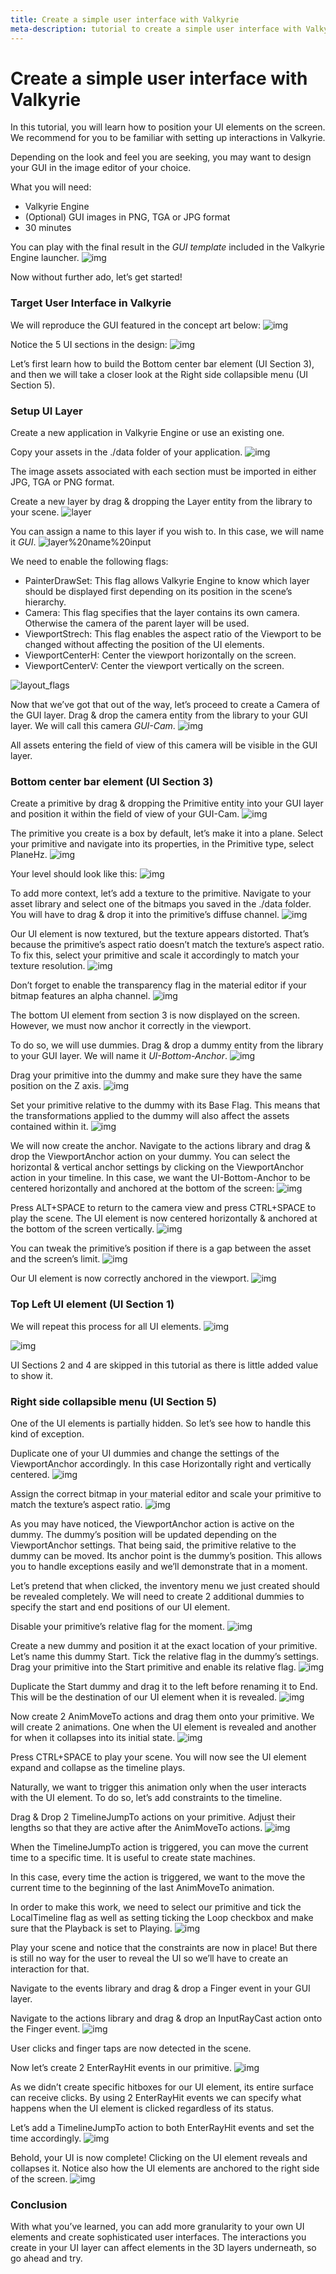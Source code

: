 ```yaml
---
title: Create a simple user interface with Valkyrie
meta-description: tutorial to create a simple user interface with Valkyrie
---
```

# Create a simple user interface with Valkyrie

In this tutorial, you will learn how to position your UI elements on the screen.  
We recommend for you to be familiar with setting up interactions in Valkyrie.  

Depending on the look and feel you are seeking, you may want to design your GUI in the image editor of your choice.

What you will need:

- Valkyrie Engine
- (Optional) GUI images in PNG, TGA or JPG format
- 30 minutes

You can play with the final result in the *GUI template* included in the Valkyrie Engine launcher.
![img](https://aws1.discourse-cdn.com/standard11/uploads/talansoft/optimized/1X/426e650b3a9f6dca492a2c14a89dc0100d5e447b_2_471x375.jpeg)

Now without further ado, let’s get started!

### Target User Interface in Valkyrie

We will reproduce the GUI featured in the concept art below:
![img](https://aws1.discourse-cdn.com/standard11/uploads/talansoft/optimized/1X/a5a203684516734474cf12e1627d78c14364c17e_2_690x388.jpeg)

Notice the 5 UI sections in the design:
![img](https://aws1.discourse-cdn.com/standard11/uploads/talansoft/optimized/1X/1f0edfbb4c1f70d99300cf28a3f8ba1e40036105_2_690x388.jpeg)

Let’s first learn how to build the Bottom center bar element (UI Section 3), and then we will take a closer look at the Right side collapsible menu (UI Section 5).

### Setup UI Layer

Create a new application in Valkyrie Engine or use an existing one.

Copy your assets in the ./data folder of your application.
![img](https://aws1.discourse-cdn.com/standard11/uploads/talansoft/original/1X/d22410687cdd9140f484b35ae31a22aeb64887dc.png)

The image assets associated with each section must be imported in either JPG, TGA or PNG format.

Create a new layer by drag & dropping the Layer entity from the library to your scene.
![layer](https://aws1.discourse-cdn.com/standard11/uploads/talansoft/optimized/1X/339e2c02128c77e8efa1b5bbb320303b4a9b6e15_2_690x309.gif)

You can assign a name to this layer if you wish to. In this case, we will name it *GUI*.
![layer%20name%20input](https://aws1.discourse-cdn.com/standard11/uploads/talansoft/optimized/1X/928d810cb641769832d15fdf76006b0c4239679b_2_480x375.gif)

We need to enable the following flags:
- PainterDrawSet: This flag allows Valkyrie Engine to know which layer should be displayed first depending on its position in the scene’s hierarchy.
- Camera: This flag specifies that the layer contains its own camera. Otherwise the camera of the parent layer will be used.
- ViewportStrech: This flag enables the aspect ratio of the Viewport to be changed without affecting the position of the UI elements.
- ViewportCenterH: Center the viewport horizontally on the screen.
- ViewportCenterV: Center the viewport vertically on the screen.

![layout_flags](https://aws1.discourse-cdn.com/standard11/uploads/talansoft/optimized/1X/7b59caeea730738ef7a0ae3994ef4d6469895da7_2_641x500.gif)

Now that we’ve got that out of the way, let’s proceed to create a Camera of the GUI layer.
Drag & drop the camera entity from the library to your GUI layer. We will call this camera *GUI-Cam*.
![img](https://aws1.discourse-cdn.com/standard11/uploads/talansoft/optimized/1X/fba57ef017155a9c83221200d6956eb5dc1f2e80_2_690x371.gif)

All assets entering the field of view of this camera will be visible in the GUI layer.

### Bottom center bar element (UI Section 3)

Create a primitive by drag & dropping the Primitive entity into your GUI layer and position it within the field of view of your GUI-Cam.
![img](https://aws1.discourse-cdn.com/standard11/uploads/talansoft/optimized/1X/304dfba6e972549d820a21d1f6e6ef4e2579482a_2_690x371.gif)

The primitive you create is a box by default, let’s make it into a plane.
Select your primitive and navigate into its properties, in the Primitive type, select PlaneHz.
![img](https://aws1.discourse-cdn.com/standard11/uploads/talansoft/optimized/1X/52882d431eec06d22955baf3a272b4e1934bf0e8_2_690x371.gif)

Your level should look like this:
![img](https://aws1.discourse-cdn.com/standard11/uploads/talansoft/optimized/1X/fdc5e04ad24e560be593c1b43bd84bd807a7d242_2_690x377.png)

To add more context, let’s add a texture to the primitive. Navigate to your asset library and select one of the bitmaps you saved in the ./data folder. You will have to drag & drop it into the primitive’s diffuse channel.
![img](https://aws1.discourse-cdn.com/standard11/uploads/talansoft/optimized/1X/c325d6a043c8bf9478b3a01caa540454702f77c0_2_690x371.gif)

Our UI element is now textured, but the texture appears distorted. That’s because the primitive’s aspect ratio doesn’t match the texture’s aspect ratio. To fix this, select your primitive and scale it accordingly to match your texture resolution.
![img](https://aws1.discourse-cdn.com/standard11/uploads/talansoft/optimized/1X/2f6b25da1cf3de1d733e70a6e607b274d26e8f46_2_690x371.gif)

Don’t forget to enable the transparency flag in the material editor if your bitmap features an alpha channel.
![img](https://aws1.discourse-cdn.com/standard11/uploads/talansoft/optimized/1X/5dea020378c0338d481fca46c139266cd5ec529c_2_690x371.gif)

The bottom UI element from section 3 is now displayed on the screen.
However, we must now anchor it correctly in the viewport.

To do so, we will use dummies.
Drag & drop a dummy entity from the library to your GUI layer. We will name it *UI-Bottom-Anchor*.
![img](https://aws1.discourse-cdn.com/standard11/uploads/talansoft/optimized/1X/a0a7eee2c18ef5e106ed4cff2b5baf72ac59872d_2_690x371.gif)

Drag your primitive into the dummy and make sure they have the same position on the Z axis.
![img](https://aws1.discourse-cdn.com/standard11/uploads/talansoft/optimized/1X/8d1c723d2d1e720f08ee9e9f845cfa36f9dc2878_2_690x371.gif)

Set your primitive relative to the dummy with its Base Flag. This means that the transformations applied to the dummy will also affect the assets contained within it.
![img](https://aws1.discourse-cdn.com/standard11/uploads/talansoft/optimized/1X/8e3f20b049a4478fad1b5f2c8265eac15cf8431f_2_690x371.gif)

We will now create the anchor. Navigate to the actions library and drag & drop the ViewportAnchor action on your dummy.
You can select the horizontal & vertical anchor settings by clicking on the ViewportAnchor action in your timeline.
In this case, we want the UI-Bottom-Anchor to be centered horizontally and anchored at the bottom of the screen:
![img](https://aws1.discourse-cdn.com/standard11/uploads/talansoft/optimized/1X/a0c00b28cb3ef3ded64395d0fc8541eee0175192_2_690x371.gif)

Press ALT+SPACE to return to the camera view and press CTRL+SPACE to play the scene.
The UI element is now centered horizontally & anchored at the bottom of the screen vertically.
![img](https://aws1.discourse-cdn.com/standard11/uploads/talansoft/optimized/1X/4be8311b2326dcb5b7cc1059fa842639471509b8_2_690x371.gif)

You can tweak the primitive’s position if there is a gap between the asset and the screen’s limit.
![img](https://aws1.discourse-cdn.com/standard11/uploads/talansoft/optimized/1X/f303c85bd5be9efc4be0bef8fbe848eb4321bfca_2_690x371.gif)

Our UI element is now correctly anchored in the viewport.
![img](https://aws1.discourse-cdn.com/standard11/uploads/talansoft/optimized/1X/20163ba350d1819e883230a8da9f9dd4362621c1_2_690x377.png)

### Top Left UI element (UI Section 1)

We will repeat this process for all UI elements.
![img](https://aws1.discourse-cdn.com/standard11/uploads/talansoft/optimized/1X/bd809e8c63d68b3d75ab61d61e153d39f8989813_2_690x371.gif)

![img](https://aws1.discourse-cdn.com/standard11/uploads/talansoft/optimized/1X/fb497c1319c38d633dfc3fdafc48334c770bde45_2_690x371.gif)

UI Sections 2 and 4 are skipped in this tutorial as there is little added value to show it.

### Right side collapsible menu (UI Section 5)

One of the UI elements is partially hidden. So let’s see how to handle this kind of exception.

Duplicate one of your UI dummies and change the settings of the ViewportAnchor accordingly. In this case Horizontally right and vertically centered.
![img](https://aws1.discourse-cdn.com/standard11/uploads/talansoft/optimized/1X/45b8eb1702c0a7ca871eb5584e868c4a94829872_2_690x371.gif)

Assign the correct bitmap in your material editor and scale your primitive to match the texture’s aspect ratio.
![img](https://tsdata2.blob.core.windows.net/img/create_user_interface/21.gif)

As you may have noticed, the ViewportAnchor action is active on the dummy. The dummy’s position will be updated depending on the ViewportAnchor settings. That being said, the primitive relative to the dummy can be moved. Its anchor point is the dummy’s position.
This allows you to handle exceptions easily and we’ll demonstrate that in a moment.

Let’s pretend that when clicked, the inventory menu we just created should be revealed completely.
We will need to create 2 additional dummies to specify the start and end positions of our UI element.

Disable your primitive’s relative flag for the moment.
![img](https://aws1.discourse-cdn.com/standard11/uploads/talansoft/optimized/1X/0846f9e9cc83ca54a547ef5ae8cebe369e86e0d9_2_690x371.gif)

Create a new dummy and position it at the exact location of your primitive. Let’s name this dummy Start.
Tick the relative flag in the dummy’s settings.
Drag your primitive into the Start primitive and enable its relative flag.
![img](https://aws1.discourse-cdn.com/standard11/uploads/talansoft/optimized/1X/af8dba5ab757f5ca675bd16ab22d52afd0784c1c_2_690x371.gif)

Duplicate the Start dummy and drag it to the left before renaming it to End. This will be the destination of our UI element when it is revealed.
![img](https://aws1.discourse-cdn.com/standard11/uploads/talansoft/optimized/1X/58a7c9bdac8aefc120fa03db210d4077ab73f244_2_690x371.gif)

Now create 2 AnimMoveTo actions and drag them onto your primitive.
We will create 2 animations.
One when the UI element is revealed and another for when it collapses into its initial state.
![img](https://aws1.discourse-cdn.com/standard11/uploads/talansoft/optimized/1X/d7a1b2f8a2d5eed78ffcf3b3b6ba658ab36d2278_2_690x371.gif)

Press CTRL+SPACE to play your scene. You will now see the UI element expand and collapse as the timeline plays.

Naturally, we want to trigger this animation only when the user interacts with the UI element.
To do so, let’s add constraints to the timeline.

Drag & Drop 2 TimelineJumpTo actions on your primitive. Adjust their lengths so that they are active after the AnimMoveTo actions.
![img](https://aws1.discourse-cdn.com/standard11/uploads/talansoft/optimized/1X/e752859dcd0699567f80f5789755e4efe2cf9405_2_690x371.gif)

When the TimelineJumpTo action is triggered, you can move the current time to a specific time. It is useful to create state machines.

In this case, every time the action is triggered, we want to the move the current time to the beginning of the last AnimMoveTo animation.

In order to make this work, we need to select our primitive and tick the LocalTimeline flag as well as setting ticking the Loop checkbox and make sure that the Playback is set to Playing.
![img](https://tsdata2.blob.core.windows.net/img/create_user_interface/28.gif)

Play your scene and notice that the constraints are now in place! But there is still no way for the user to reveal the UI so we’ll have to create an interaction for that.

Navigate to the events library and drag & drop a Finger event in your GUI layer.

Navigate to the actions library and drag & drop an InputRayCast action onto the Finger event.
![img](https://aws1.discourse-cdn.com/standard11/uploads/talansoft/optimized/1X/fd824ecd4a9dfedfbb1f8233f3e85d6399c23b35_2_690x371.gif)

User clicks and finger taps are now detected in the scene.

Now let’s create 2 EnterRayHit events in our primitive.
![img](https://aws1.discourse-cdn.com/standard11/uploads/talansoft/optimized/1X/4a9a7fd2a6bfd25cdc04a25b5ea123df237359e4_2_690x371.gif)

As we didn’t create specific hitboxes for our UI element, its entire surface can receive clicks.
By using 2 EnterRayHit events we can specify what happens when the UI element is clicked regardless of its status.

Let’s add a TimelineJumpTo action to both EnterRayHit events and set the time accordingly.
![img](https://aws1.discourse-cdn.com/standard11/uploads/talansoft/optimized/1X/a9e25905d24768fd4f5a1d35c082dc9eb006b920_2_690x371.gif)

Behold, your UI is now complete! Clicking on the UI element reveals and collapses it. Notice also how the UI elements are anchored to the right side of the screen.
![img](https://tsdata2.blob.core.windows.net/img/create_user_interface/32.gif)

### Conclusion

With what you’ve learned, you can add more granularity to your own UI elements and create sophisticated user interfaces.
The interactions you create in your UI layer can affect elements in the 3D layers underneath, so go ahead and try.
